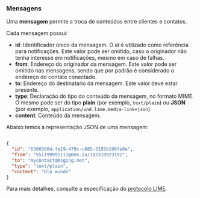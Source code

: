 ### Mensagens

Uma **mensagem** permite a troca de conteúdos entre clientes e contatos.

Cada mensagem possui:
- **id**: Identificador único da mensagem. O *id* é utilizado como referência para notificações. Este valor pode ser omitido, caso o originador não tenha interesse em notificações, mesmo em caso de falhas.
- **from**: Endereço do originador da mensagem. Este valor pode ser omitido nas mensagens, sendo que por padrão é considerado o endereço do contato conectado.
- **to**: Endereço do destinatário da mensagem. Este valor deve estar presente.
- **type**: Declaração do tipo do conteúdo da mensagem, no formato MIME. O mesmo pode ser do tipo **plain** (por exemplo, `text/plain`) ou **JSON** (por exemplo, `application/vnd.lime.media-link+json`).
- **content**: Conteúdo da mensagem.

Abaixo temos a representação JSON de uma mensagem:

```json

{
  "id": "65603604-fe19-479c-c885-3195b196fe8e",
  "from": "551199991111@0mn.io/182310923192",
  "to": "mycontact@msging.net",
  "type": "text/plain",
  "content": "Olá mundo"
}

```

Para mais detalhes, consulte a especificação do [protocolo LIME](http://limeprotocol.org/index.html#message).
